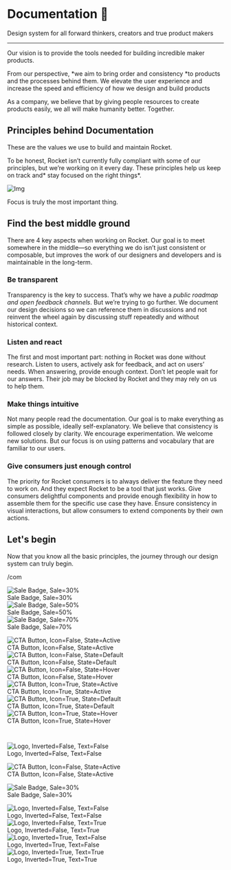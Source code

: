 
# Documentation 🚀

Design system for all forward thinkers, creators and true product makers

---

Our vision is to provide the tools needed for building incredible maker products.

From our perspective, *we aim to bring order and consistency *to products and the processes behind them. We elevate the user experience and increase the speed and efficiency of how we design and build products

As a company, we believe that by giving people resources to create products easily, we all will make humanity better. Together.

## Principles behind Documentation

These are the values we use to build and maintain Rocket.

To be honest, Rocket isn’t currently fully compliant with some of our principles, but we’re working on it every day. These principles help us keep on track and* stay focused on the right things*.

![Img](https://studio-assets.supernova.io/design-systems/14533/9289758a-6300-472a-bbc6-a57098081abf.jpeg)

Focus is truly the most important thing.

## Find the best middle ground

There are 4 key aspects when working on Rocket. Our goal is to meet somewhere in the middle—so everything we do isn’t just consistent or composable, but improves the work of our designers and developers and is maintainable in the long-term.

### Be transparent

Transparency is the key to success. That’s why we have a *public roadmap and open feedback channels*. But we’re trying to go further. We document our design decisions so we can reference them in discussions and not reinvent the wheel again by discussing stuff repeatedly and without historical context.

### Listen and react

The first and most important part: nothing in Rocket was done without research. Listen to users, actively ask for feedback, and act on users’ needs. When answering, provide enough context. Don’t let people wait for our answers. Their job may be blocked by Rocket and they may rely on us to help them.

### Make things intuitive

Not many people read the documentation. Our goal is to make everything as simple as possible, ideally self-explanatory. We believe that consistency is followed closely by clarity. We encourage experimentation. We welcome new solutions. But our focus is on using patterns and vocabulary that are familiar to our users.

### Give consumers just enough control

The priority for Rocket consumers is to always deliver the feature they need to work on. And they expect Rocket to be a tool that just works. Give consumers delightful components and provide enough flexibility in how to assemble them for the specific use case they have. Ensure consistency in visual interactions, but allow consumers to extend components by their own actions.

## Let's begin

Now that you know all the basic principles, the journey through our design system can truly begin.

/com

  
![Sale Badge, Sale=30%](https://studio-assets.supernova.io/design-systems/14533/b72a0ba6-1951-4ca3-83c0-c4bb2fe91c71.png)  
Sale Badge, Sale=30%  
![Sale Badge, Sale=50%](https://studio-assets.supernova.io/design-systems/14533/228daa18-6ada-4fed-a65d-2a13a1909484.png)  
Sale Badge, Sale=50%  
![Sale Badge, Sale=70%](https://studio-assets.supernova.io/design-systems/14533/ec5a5c2a-0f36-439a-adf0-f635f5b72cd7.png)  
Sale Badge, Sale=70%  


  
![CTA Button, Icon=False, State=Active](https://studio-assets.supernova.io/design-systems/14533/7999d4ed-1e30-4f1c-8ad1-549af32fd925.png)  
CTA Button, Icon=False, State=Active  
![CTA Button, Icon=False, State=Default](https://studio-assets.supernova.io/design-systems/14533/68834826-c303-4cff-a1b6-1d23664bba54.png)  
CTA Button, Icon=False, State=Default  
![CTA Button, Icon=False, State=Hover](https://studio-assets.supernova.io/design-systems/14533/46d55f74-4360-49da-85be-fd3111318a91.png)  
CTA Button, Icon=False, State=Hover  
![CTA Button, Icon=True, State=Active](https://studio-assets.supernova.io/design-systems/14533/8ee52bf7-8daa-4850-9bf2-09245a5eb99e.png)  
CTA Button, Icon=True, State=Active  
![CTA Button, Icon=True, State=Default](https://studio-assets.supernova.io/design-systems/14533/d0d05d46-2f00-4679-93db-982654eda6b5.png)  
CTA Button, Icon=True, State=Default  
![CTA Button, Icon=True, State=Hover](https://studio-assets.supernova.io/design-systems/14533/65d4c530-d35e-44a1-8318-13292d4abe82.png)  
CTA Button, Icon=True, State=Hover  


```javascript  
  
```

  
![Logo, Inverted=False, Text=False](https://studio-assets.supernova.io/design-systems/14533/3088bd23-c8c3-4f36-a0d8-d6f152f54e71.png)  
Logo, Inverted=False, Text=False  


  
  


  
![CTA Button, Icon=False, State=Active](https://studio-assets.supernova.io/design-systems/14533/7999d4ed-1e30-4f1c-8ad1-549af32fd925.png)  
CTA Button, Icon=False, State=Active  


  
![Sale Badge, Sale=30%](https://studio-assets.supernova.io/design-systems/14533/b72a0ba6-1951-4ca3-83c0-c4bb2fe91c71.png)  
Sale Badge, Sale=30%  


  
![Logo, Inverted=False, Text=False](https://studio-assets.supernova.io/design-systems/14533/3088bd23-c8c3-4f36-a0d8-d6f152f54e71.png)  
Logo, Inverted=False, Text=False  
![Logo, Inverted=False, Text=True](https://studio-assets.supernova.io/design-systems/14533/1e3e44f4-224b-46e8-9080-0a5e7919a6bd.png)  
Logo, Inverted=False, Text=True  
![Logo, Inverted=True, Text=False](https://studio-assets.supernova.io/design-systems/14533/0e88fcca-072f-4bf8-a6f9-76d289ad269e.png)  
Logo, Inverted=True, Text=False  
![Logo, Inverted=True, Text=True](https://studio-assets.supernova.io/design-systems/14533/6b24c6c1-3417-4f1f-88c4-e6eec57a46d5.png)  
Logo, Inverted=True, Text=True  
